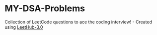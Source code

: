 # MY-DSA-Problems
Collection of LeetCode questions to ace the coding interview! - Created using [LeetHub-3.0](https://github.com/raphaelheinz/LeetHub-3.0)
